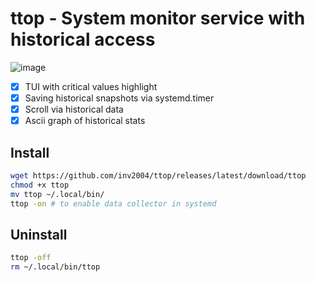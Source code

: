 # ttop - System monitor service with historical access

![image](https://user-images.githubusercontent.com/4949069/208906443-0c92eed7-a56c-4e1e-bc01-ec5be911eae9.png)

- [x] TUI with critical values highlight
- [x] Saving historical snapshots via systemd.timer
- [x] Scroll via historical data
- [x] Ascii graph of historical stats

## Install
```bash
wget https://github.com/inv2004/ttop/releases/latest/download/ttop
chmod +x ttop
mv ttop ~/.local/bin/
ttop -on # to enable data collector in systemd
```

## Uninstall
```bash
ttop -off
rm ~/.local/bin/ttop
```
